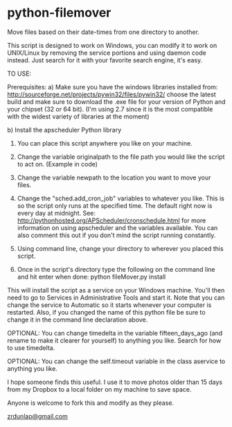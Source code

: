 python-filemover
================

Move files based on their date-times from one directory to another.

This script is designed to work on Windows, you can modify it to work on UNIX/Linux by removing the service portions
and using daemon code instead. Just search for it with your favorite search engine, it's easy. 

TO USE:

Prerequisites:
  a) Make sure you have the windows libraries installed from: http://sourceforge.net/projects/pywin32/files/pywin32/
    choose the latest build and make sure to download the .exe file for your version of Python and your chipset (32 or 
    64 bit). (I'm using 2.7 since it is the most compatible with the widest variety of libraries at the moment)
  
  b) Install the apscheduler Python library

1. You can place this script anywhere you like on your machine.

2. Change the variable originalpath to the file path you would like the script to act on. (Example in code)

3. Change the variable newpath to the location you want to move your files.

4. Change the "sched.add_cron_job" variables to whatever you like. This is so the script only runs at the specified time. 
  The default right now is every day at midnight. See: http://pythonhosted.org/APScheduler/cronschedule.html for more information 
  on using apscheduler and the variables available. You can also comment this out if you don't mind the script running constantly.

5. Using command line, change your directory to wherever you placed this script.

6. Once in the script's directory type the following on the command line and hit enter when done:
  python fileMover.py install
  
  This will install the script as a service on your Windows machine. You'll then need to go to Services in 
  Administrative Tools and start it. Note that you can change the service to Automatic so it starts whenever your
  computer is restarted. Also, if you changed the name of this python file be sure to change it in the command line
  declaration above.

OPTIONAL: You can change timedelta in the variable fifteen_days_ago
  (and rename to make it clearer for yourself) to anything you like. Search for how to use timedelta.

OPTIONAL: You can change the self.timeout variable in the class aservice to anything you like. 

I hope someone finds this useful. I use it to move photos older than 15 days from my Dropbox to a local folder on my 
machine to save space.

Anyone is welcome to fork this and modify as they please.

zrdunlap@gmail.com
